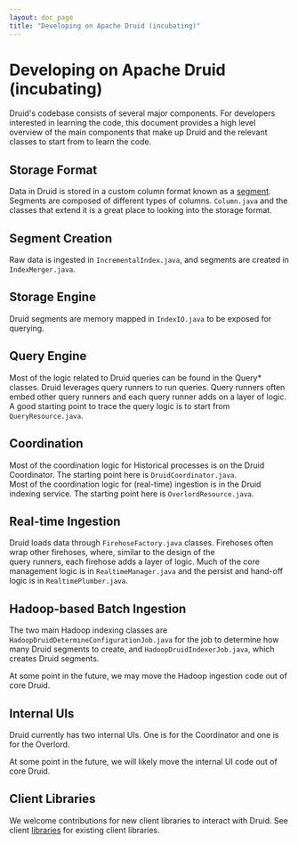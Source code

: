 ```yaml
---
layout: doc_page
title: "Developing on Apache Druid (incubating)"
---
```


<!--
  ~ Licensed to the Apache Software Foundation (ASF) under one
  ~ or more contributor license agreements.  See the NOTICE file
  ~ distributed with this work for additional information
  ~ regarding copyright ownership.  The ASF licenses this file
  ~ to you under the Apache License, Version 2.0 (the
  ~ "License"); you may not use this file except in compliance
  ~ with the License.  You may obtain a copy of the License at
  ~
  ~   http://www.apache.org/licenses/LICENSE-2.0
  ~
  ~ Unless required by applicable law or agreed to in writing,
  ~ software distributed under the License is distributed on an
  ~ "AS IS" BASIS, WITHOUT WARRANTIES OR CONDITIONS OF ANY
  ~ KIND, either express or implied.  See the License for the
  ~ specific language governing permissions and limitations
  ~ under the License.
  -->

# Developing on Apache Druid (incubating)

Druid's codebase consists of several major components. For developers interested in learning the code, this document provides 
a high level overview of the main components that make up Druid and the relevant classes to start from to learn the code.

## Storage Format

Data in Druid is stored in a custom column format known as a [segment](../design/segments.html). Segments are composed of 
different types of columns. `Column.java` and the classes that extend it is a great place to looking into the storage format.

## Segment Creation

Raw data is ingested in `IncrementalIndex.java`, and segments are created in `IndexMerger.java`.

## Storage Engine

Druid segments are memory mapped in `IndexIO.java` to be exposed for querying.

## Query Engine

Most of the logic related to Druid queries can be found in the Query* classes. Druid leverages query runners to run queries. 
Query runners often embed other query runners and each query runner adds on a layer of logic. A good starting point to trace 
the query logic is to start from `QueryResource.java`.

## Coordination

Most of the coordination logic for Historical processes is on the Druid Coordinator. The starting point here is `DruidCoordinator.java`.  
Most of the coordination logic for (real-time) ingestion is in the Druid indexing service. The starting point here is `OverlordResource.java`.

## Real-time Ingestion

Druid loads data through `FirehoseFactory.java` classes. Firehoses often wrap other firehoses, where, similar to the design of the  
query runners, each firehose adds a layer of logic. Much of the core management logic is in `RealtimeManager.java` and the 
persist and hand-off logic is in `RealtimePlumber.java`.

## Hadoop-based Batch Ingestion

The two main Hadoop indexing classes are `HadoopDruidDetermineConfigurationJob.java` for the job to determine how many Druid 
segments to create, and `HadoopDruidIndexerJob.java`, which creates Druid segments.

At some point in the future, we may move the Hadoop ingestion code out of core Druid.

## Internal UIs

Druid currently has two internal UIs. One is for the Coordinator and one is for the Overlord.

At some point in the future, we will likely move the internal UI code out of core Druid.

## Client Libraries

We welcome contributions for new client libraries to interact with Druid. See client 
[libraries](/libraries.html) for existing client libraries.
